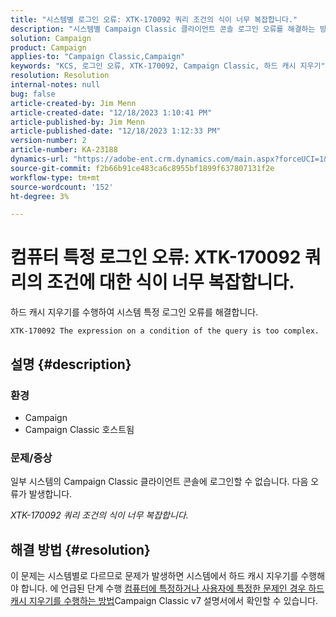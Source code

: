 ```yaml
---
title: "시스템별 로그인 오류: XTK-170092 쿼리 조건의 식이 너무 복잡합니다."
description: "시스템별 Campaign Classic 클라이언트 콘솔 로그인 오류를 해결하는 방법에 대해 알아봅니다."
solution: Campaign
product: Campaign
applies-to: "Campaign Classic,Campaign"
keywords: "KCS, 로그인 오류, XTK-170092, Campaign Classic, 하드 캐시 지우기"
resolution: Resolution
internal-notes: null
bug: false
article-created-by: Jim Menn
article-created-date: "12/18/2023 1:10:41 PM"
article-published-by: Jim Menn
article-published-date: "12/18/2023 1:12:33 PM"
version-number: 2
article-number: KA-23188
dynamics-url: "https://adobe-ent.crm.dynamics.com/main.aspx?forceUCI=1&pagetype=entityrecord&etn=knowledgearticle&id=b1a668d2-a69d-ee11-be37-6045bd006268"
source-git-commit: f2b66b91ce483ca6c8955bf1899f637807131f2e
workflow-type: tm+mt
source-wordcount: '152'
ht-degree: 3%

---
```


# 컴퓨터 특정 로그인 오류: XTK-170092 쿼리의 조건에 대한 식이 너무 복잡합니다.


하드 캐시 지우기를 수행하여 시스템 특정 로그인 오류를 해결합니다.




```
XTK-170092 The expression on a condition of the query is too complex.
```




## 설명 {#description}


### <b>환경</b>

- Campaign
- Campaign Classic 호스트됨




### <b>문제/증상</b>

일부 시스템의 Campaign Classic 클라이언트 콘솔에 로그인할 수 없습니다. 다음 오류가 발생합니다.

*XTK-170092 쿼리 조건의 식이 너무 복잡합니다.*


## 해결 방법 {#resolution}


이 문제는 시스템별로 다르므로 문제가 발생하면 시스템에서 하드 캐시 지우기를 수행해야 합니다. 에 언급된 단계 수행 [컴퓨터에 특정하거나 사용자에 특정한 문제인 경우 하드 캐시 지우기를 수행하는 방법](https://experienceleague.adobe.com/docs/campaign-classic/using/getting-started/starting-with-adobe-campaign/faq/faq-campaign-config.html#perform-hard-cache-clear)Campaign Classic v7 설명서에서 확인할 수 있습니다.
